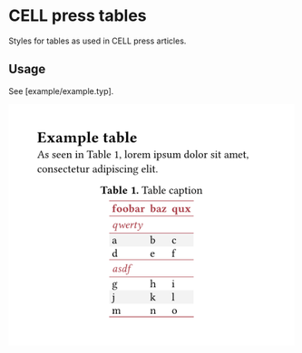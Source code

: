 # CELL press tables

Styles for tables as used in CELL press articles.

## Usage

See [example/example.typ].

![Example table](example/example.png)
